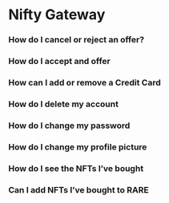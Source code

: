 # Nifty Gateway

### How do I cancel or reject an offer? 
### How do I accept and offer
### How can I add or remove a Credit Card
### How do I delete my account
### How do I change my password
### How do I change my profile picture
### How do I see the NFTs I’ve bought
### Can I add NFTs I’ve bought to RARE 
